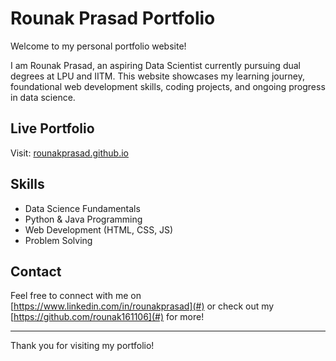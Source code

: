 # Rounak Prasad Portfolio

Welcome to my personal portfolio website!

I am Rounak Prasad, an aspiring Data Scientist currently pursuing dual degrees at LPU and IITM. This website showcases my learning journey, foundational web development skills, coding projects, and ongoing progress in data science.

## Live Portfolio
Visit: [rounakprasad.github.io](https://rounakprasad161106.github.io)

## Skills
- Data Science Fundamentals
- Python & Java Programming
- Web Development (HTML, CSS, JS)
- Problem Solving 

## Contact
Feel free to connect with me on [https://www.linkedin.com/in/rounakprasad](#) or check out my [https://github.com/rounak161106](#) for more!

---

Thank you for visiting my portfolio!

